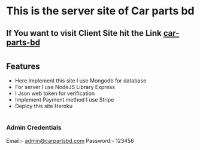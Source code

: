 # This is the server site of Car parts bd
## If You want to visit Client Site hit the Link [car-parts-bd](https://car-parts-bd.web.app/)
#
## Features
* Here Implement this site I use Mongodb for database
* For server I use NodeJS Library Express
* I Json web token for verification
* Implement Payment method I use Stripe
* Deploy this site Heroku


#

### Admin Credentials
Email:- admin@carpartsbd.com
Password:- 123456